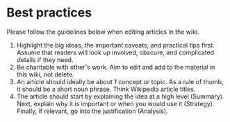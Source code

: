 # Best practices

Please follow the guidelines below when editing articles in the wiki. 

1. Highlight the big ideas, the important caveats, and practical tips first. Assume that readers will look up involved, obscure, and complicated details if they need.
2. Be charitable with other's work. Aim to edit and add to the material in this wiki, not delete.
3. An article should ideally be about 1 concept or topic. As a rule of thumb, it should be a short noun phrase. Think Wikipedia article titles.
4. The article should start by explaining the idea at a high level (Summary). Next, explain why it is important or when you would use it (Strategy). Finally, if relevant, go into the justification (Analysis).